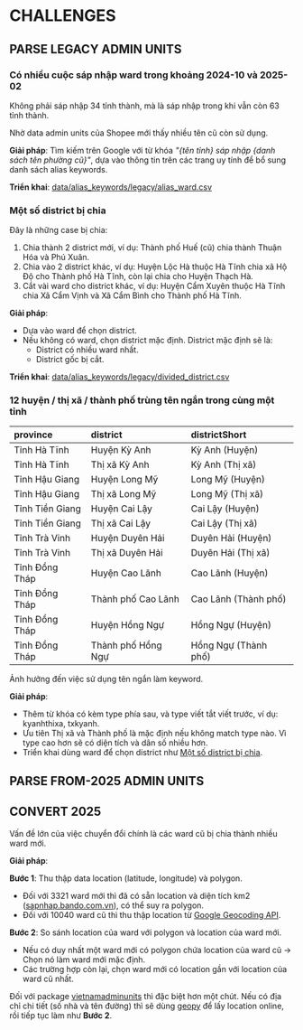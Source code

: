 # CHALLENGES

## PARSE LEGACY ADMIN UNITS

### Có nhiều cuộc sáp nhập ward trong khoảng 2024-10 và 2025-02

Không phải sáp nhập 34 tỉnh thành, mà là sáp nhập trong khi vẫn còn 63 tỉnh thành.

Nhờ data admin units của Shopee mới thấy nhiều tên cũ còn sử dụng.

**Giải pháp**: Tìm kiếm trên Google với từ khóa _"{tên tỉnh} sáp nhập {danh sách tên phường cũ}"_, dựa vào thông tin trên các trang uy tính để bổ sung danh sách alias keywords.

**Triển khai**: [data/alias_keywords/legacy/alias_ward.csv](data/alias_keywords/legacy/alias_ward.csv)

### Một số district bị chia

Đây là những case bị chia:
1. Chia thành 2 district mới, ví dụ: Thành phố Huế (cũ) chia thành Thuận Hóa và Phú Xuân.
2. Chia vào 2 district khác, ví dụ: Huyện Lộc Hà thuộc Hà Tĩnh chia xã Hộ Độ cho Thành phố Hà Tĩnh, còn lại chia cho Huyện Thạch Hà.
3. Cắt vài ward cho district khác, ví dụ: Huyện Cẩm Xuyên thuộc Hà Tĩnh chia Xã Cẩm Vịnh và Xã Cẩm Bình cho Thành phố Hà Tĩnh.

**Giải pháp**:
- Dựa vào ward để chọn district.
- Nếu không có ward, chọn district mặc định. District mặc định sẽ là:
    - District có nhiều ward nhất.
    - District gốc bị cắt.

**Triển khai**:
[data/alias_keywords/legacy/divided_district.csv](data/alias_keywords/legacy/divided_district.csv)

### 12 huyện / thị xã / thành phố trùng tên ngắn trong cùng một tỉnh

| province        | district           | districtShort        |
|:----------------|:-------------------|:---------------------|
| Tỉnh Hà Tĩnh    | Huyện Kỳ Anh       | Kỳ Anh (Huyện)       |
| Tỉnh Hà Tĩnh    | Thị xã Kỳ Anh      | Kỳ Anh (Thị xã)      |
| Tỉnh Hậu Giang  | Huyện Long Mỹ      | Long Mỹ (Huyện)      |
| Tỉnh Hậu Giang  | Thị xã Long Mỹ     | Long Mỹ (Thị xã)     |
| Tỉnh Tiền Giang | Huyện Cai Lậy      | Cai Lậy (Huyện)      |
| Tỉnh Tiền Giang | Thị xã Cai Lậy     | Cai Lậy (Thị xã)     |
| Tỉnh Trà Vinh   | Huyện Duyên Hải    | Duyên Hải (Huyện)    |
| Tỉnh Trà Vinh   | Thị xã Duyên Hải   | Duyên Hải (Thị xã)   |
| Tỉnh Đồng Tháp  | Huyện Cao Lãnh     | Cao Lãnh (Huyện)     |
| Tỉnh Đồng Tháp  | Thành phố Cao Lãnh | Cao Lãnh (Thành phố) |
| Tỉnh Đồng Tháp  | Huyện Hồng Ngự     | Hồng Ngự (Huyện)     |
| Tỉnh Đồng Tháp  | Thành phố Hồng Ngự | Hồng Ngự (Thành phố) |

Ảnh hưởng đến việc sử dụng tên ngắn làm keyword.

**Giải pháp**:
- Thêm từ khóa có kèm type phía sau, và type viết tắt viết trước, ví dụ: kyanhthixa, txkyanh.
- Ưu tiên Thị xã và Thành phố là mặc định nếu không match type nào. Vì type cao hơn sẽ có diện tích và dân số nhiều hơn.
- Triển khai dùng ward để chọn district như [Một số district bị chia](#một-số-district-bị-chia).



## PARSE FROM-2025 ADMIN UNITS


## CONVERT 2025

Vấn đề lớn của việc chuyển đổi chính là các ward cũ bị chia thành nhiều ward mới.

**Giải pháp**:

**Bước 1**: Thu thập data location (latitude, longitude) và polygon.
- Đối với 3321 ward mới thì đã có sẵn location và diện tích km2 ([sapnhap.bando.com.vn](https://sapnhap.bando.com.vn)), có thể suy ra polygon.
- Đối với 10040 ward cũ thì thu thập location từ [Google Geocoding API](https://developers.google.com/maps/documentation/geocoding/overview).

**Bước 2**: So sánh location của ward với polygon và location của ward mới.
- Nếu có duy nhất một ward mới có polygon chứa location của ward cũ &rarr; Chọn nó làm ward mới mặc định.
- Các trường hợp còn lại, chọn ward mới có location gần với location của ward cũ nhất.

Đối với package [vietnamadminunits](vietnamadminunits) thì đặc biệt hơn một chút. Nếu có địa chỉ chi tiết (số nhà và tên đường) thì sẽ dùng [geopy](https://pypi.org/project/geopy/) để lấy location online, rồi tiếp tục làm như **Bước 2**.